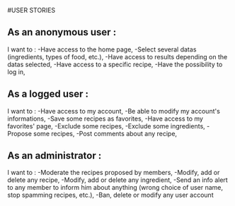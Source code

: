 #USER STORIES

## As an anonymous user :

I want to :
-Have access to the home page,
-Select several datas (ingredients, types of food, etc.),
-Have access to results depending on the datas selected,
-Have access to a specific recipe,
-Have the possibility to log in,


## As a logged user :

I want to :
-Have access to my account,
-Be able to modify my account's informations,
-Save some recipes as favorites,
-Have access to my favorites' page,
-Exclude some recipes,
-Exclude some ingredients,
-Propose some recipes,
-Post comments about any recipe,


## As an administrator :

I want to :
-Moderate the recipes proposed by members,
-Modify, add or delete any recipe,
-Modify, add or delete any ingredient,
-Send an info alert to any member to inform him about anything (wrong choice of user name, stop spamming recipes, etc.),
-Ban, delete or modify any user account
